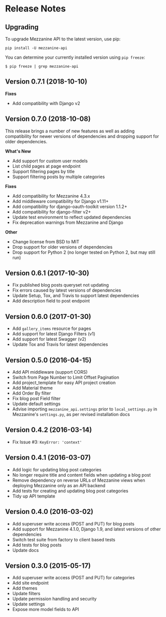 # Release Notes

## Upgrading

To upgrade Mezzanine API to the latest version, use pip:

    pip install -U mezzanine-api

You can determine your currently installed version using `pip freeze`:

    $ pip freeze | grep mezzanine-api

## Version 0.7.1 (2018-10-10)

**Fixes**

* Add compatibility with Django v2

## Version 0.7.0 (2018-10-08)

This release brings a number of new features as well as adding compatibility for newer versions of dependencies and dropping support for older dependencies.

**What's New**

* Add support for custom user models
* List child pages at page endpoint
* Support filtering pages by title
* Support filtering posts by multiple categories

**Fixes**

* Add compatibility for Mezzanine 4.3.x
* Add middleware compatibility for Django v1.11+
* Add compatibility for django-oauth-toolkit version 1.1.2+
* Add compatibility for django-filter v2+
* Update test environment to reflect updated dependencies
* Fix deprecation warnings from Mezzanine and Django

**Other**

* Change license from BSD to MIT
* Drop support for older versions of dependencies
* Drop support for Python 2 (no longer tested on Python 2, but may still run)

## Version 0.6.1 (2017-10-30)

* Fix published blog posts queryset not updating
* Fix errors caused by latest versions of dependencies
* Update Setup, Tox, and Travis to support latest dependencies
* Add description field to post endpoint

## Version 0.6.0 (2017-01-30)

* Add `gallery_items` resource for pages
* Add support for latest Django Filters (v1)
* Add support for latest Swagger (v2)
* Update Tox and Travis for latest dependencies

## Version 0.5.0 (2016-04-15)

* Add API middleware (support CORS)
* Switch from Page Number to Limit Offset Pagination
* Add project_template for easy API project creation
* Add Material theme
* Add Order By filter
* Fix blog post Field filter
* Update default settings
* Advise importing `mezzanine_api.settings` prior to `local_settings.py` in Mezzanine's `settings.py`, as per revised installation docs

## Version 0.4.2 (2016-03-14)

* Fix Issue #3: `KeyError: 'context'`

## Version 0.4.1 (2016-03-07)

* Add logic for updating blog post categories
* No longer require title and content fields when updating a blog post
* Remove dependency on reverse URLs of Mezzanine views when deploying Mezzanine only as an API backend
* Add tests for creating and updating blog post categories
* Tidy up API template

## Version 0.4.0 (2016-03-02)

* Add superuser write access (POST and PUT) for blog posts
* Add support for Mezzanine 4.1.0, Django 1.9, and latest versions of other dependencies
* Switch test suite from factory to client based tests
* Add tests for blog posts
* Update docs

## Version 0.3.0 (2015-05-17)

* Add superuser write access (POST and PUT) for categories
* Add site endpoint
* Add themes
* Update filters
* Update permission handling and security
* Update settings
* Expose more model fields to API

